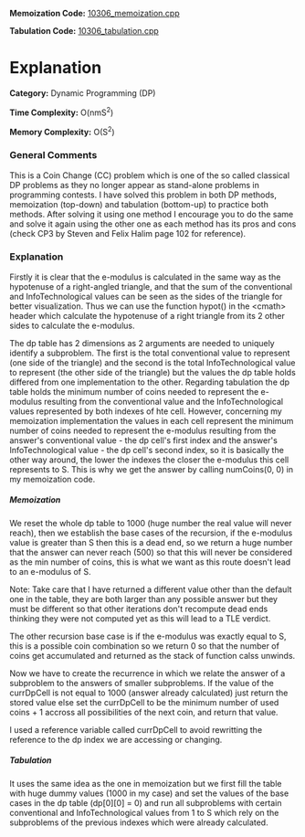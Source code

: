 **Memoization Code:** [10306\_memoization.cpp](https://github.com/elgamalsalman/CPSolutions/blob/main/UVa/10306_eCoins/10306_memoization.cpp)

**Tabulation Code:** [10306\_tabulation.cpp](https://github.com/elgamalsalman/CPSolutions/blob/main/UVa/10306_eCoins/10306_tabulation.cpp)

# Explanation

**Category:** Dynamic Programming (DP)

**Time Complexity:** O(nmS<sup>2</sup>) 

**Memory Complexity:** O(S<sup>2</sup>)

### General Comments

This is a Coin Change (CC) problem which is one of the so called classical DP problems as they no longer appear as stand-alone problems in programming contests. I have solved this problem in both DP methods, memoization (top-down) and tabulation (bottom-up) to practice both methods. After solving it using one method I encourage you to do the same and solve it again using the other one as each method has its pros and cons (check CP3 by Steven and Felix Halim page 102 for reference). 

### Explanation

Firstly it is clear that the e-modulus is calculated in the same way as the hypotenuse of a right-angled triangle, and that the sum of the conventional and InfoTechnological values can be seen as the sides of the triangle for better visualization. Thus we can use the function hypot() in the \<cmath\> header which calculate the hypotenuse of a right triangle from its 2 other sides to calculate the e-modulus.

The dp table has 2 dimensions as 2 arguments are needed to uniquely identify a subproblem. The first is the total conventional value to represent (one side of the triangle) and the second is the total InfoTechnological value to represent (the other side of the triangle) but the values the dp table holds differed from one implementation to the other. Regarding tabulation the dp table holds the minimum number of coins needed to represent the e-modulus resulting from the conventional value and the InfoTechnological values represented by both indexes of hte cell. However, concerning my memoization implementation the values in each cell represent the minimum number of coins needed to represent the e-modulus resulting from the answer's conventional value - the dp cell's first index and the answer's InfoTechnological value - the dp cell's second index, so it is basically the other way around, the lower the indexes the closer the e-modulus this cell represents to S. This is why we get the answer by calling numCoins(0, 0) in my memoization code.

##### Memoization

We reset the whole dp table to 1000 (huge number the real value will never reach), then we establish the base cases of the recursion, if the e-modulus value is greater than S then this is a dead end, so we return a huge number that the answer can never reach (500) so that this will never be considered as the min number of coins, this is what we want as this route doesn't lead to an e-modulus of S. 

Note: Take care that I have returned a different value other than the default one in the table, they are both larger than any possible answer but they must be different so that other iterations don't recompute dead ends thinking they were not computed yet as this will lead to a TLE verdict.

The other recursion base case is if the e-modulus was exactly equal to S, this is a possible coin combination so we return 0 so that the number of coins get accumulated and returned as the stack of function calss unwinds.

 Now we have to create the recurrence in which we relate the answer of a subproblem to the answers of smaller subproblems. If the value of the currDpCell is not equal to 1000 (answer already calculated) just return the stored value else set the currDpCell to be the minimum number of used coins + 1 accross all possibilities of the next coin, and return that value.

I used a reference variable called currDpCell to avoid rewritting the reference to the dp index we are accessing or changing.

##### Tabulation

It uses the same idea as the one in memoization but we first fill the table with huge dummy values (1000 in my case) and set the values of the base cases in the dp table (dp\[0\]\[0\] = 0) and run all subproblems with certain conventional and InfoTechnological values from 1 to S which rely on the subproblems of the previous indexes which were already calculated.
